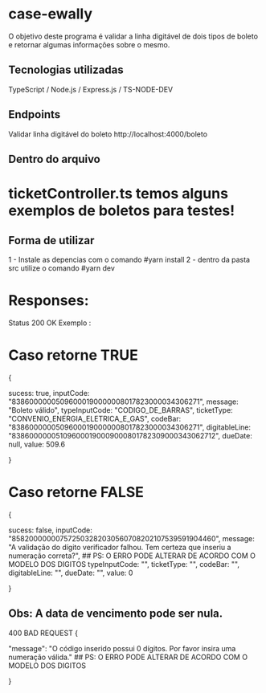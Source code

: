 # case-ewally
O objetivo deste programa é validar a linha digitável de dois tipos de boleto e retornar algumas informações sobre o mesmo.

## Tecnologias utilizadas 
TypeScript / Node.js / Express.js / TS-NODE-DEV

## Endpoints
Validar linha digitável do boleto
http://localhost:4000/boleto

## Dentro do arquivo 
# ticketController.ts temos alguns exemplos de boletos para testes! 

## Forma de utilizar
  1 - Instale as depencias com o comando #yarn install
  2 - dentro da pasta src utilize o comando #yarn dev
  
# Responses:
Status 200 OK Exemplo : 

# Caso retorne TRUE
{

sucess: true,
inputCode: "83860000005096000190000008017823000034306271",
message: "Boleto válido",
typeInputCode: "CODIGO_DE_BARRAS",
ticketType: "CONVENIO_ENERGIA_ELETRICA_E_GAS",
codeBar: "83860000005096000190000008017823000034306271",
digitableLine: "838600000051096000190009000801782309000343062712",
dueDate: null,
value: 509.6

}

# Caso retorne FALSE

{

sucess: false,
inputCode: "858200000007572503282030560708202107539591904460",
message: "A validação do dígito verificador falhou. Tem certeza que inseriu a numeração correta?", ## PS: O ERRO PODE ALTERAR DE ACORDO COM O MODELO DOS DIGITOS
typeInputCode: "",
ticketType: "",
codeBar: "",
digitableLine: "",
dueDate: "",
value: 0

}

## Obs: A data de vencimento pode ser nula.

400 BAD REQUEST
{

"message": "O código inserido possui 0 dígitos. Por favor insira uma numeração válida." ## PS: O ERRO PODE ALTERAR DE ACORDO COM O MODELO DOS DIGITOS  

}
